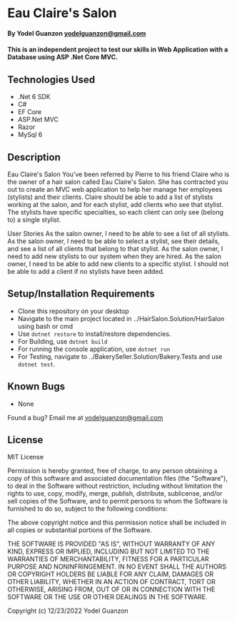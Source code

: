 #  Eau Claire's Salon

#### By Yodel Guanzon <yodelguanzon@gmail.com>

#### This is an independent project to test our skills in Web Application with a Database using ASP .Net Core MVC.

## Technologies Used

* .Net 6 SDK
* C#
* EF Core
* ASP.Net MVC
* Razor
* MySql 6

## Description

Eau Claire's Salon
You've been referred by Pierre to his friend Claire who is the owner of a hair salon called Eau Claire's Salon. She has contracted you out to create an MVC web application to help her manage her employees (stylists) and their clients. Claire should be able to add a list of stylists working at the salon, and for each stylist, add clients who see that stylist. The stylists have specific specialties, so each client can only see (belong to) a single stylist.

User Stories
As the salon owner, I need to be able to see a list of all stylists.
As the salon owner, I need to be able to select a stylist, see their details, and see a list of all clients that belong to that stylist.
As the salon owner, I need to add new stylists to our system when they are hired.
As the salon owner, I need to be able to add new clients to a specific stylist. I should not be able to add a client if no stylists have been added.

## Setup/Installation Requirements

* Clone this repository on your desktop
* Navigate to the main project located in ../HairSalon.Solution/HairSalon using bash or cmd
* Use ``` dotnet restore ``` to install/restore dependencies.
* For Building, use ```dotnet build```
* For running the console application, use ```dotnet run```
* For Testing, navigate to ../BakerySeller.Solution/Bakery.Tests and use ```dotnet test```.

## Known Bugs

* None

Found a bug? Email me at <yodelguanzon@gmail.com>

## License

MIT License

Permission is hereby granted, free of charge, to any person obtaining a copy
of this software and associated documentation files (the "Software"), to deal
in the Software without restriction, including without limitation the rights
to use, copy, modify, merge, publish, distribute, sublicense, and/or sell
copies of the Software, and to permit persons to whom the Software is
furnished to do so, subject to the following conditions:

The above copyright notice and this permission notice shall be included in all
copies or substantial portions of the Software.

THE SOFTWARE IS PROVIDED "AS IS", WITHOUT WARRANTY OF ANY KIND, EXPRESS OR
IMPLIED, INCLUDING BUT NOT LIMITED TO THE WARRANTIES OF MERCHANTABILITY,
FITNESS FOR A PARTICULAR PURPOSE AND NONINFRINGEMENT. IN NO EVENT SHALL THE
AUTHORS OR COPYRIGHT HOLDERS BE LIABLE FOR ANY CLAIM, DAMAGES OR OTHER
LIABILITY, WHETHER IN AN ACTION OF CONTRACT, TORT OR OTHERWISE, ARISING FROM,
OUT OF OR IN CONNECTION WITH THE SOFTWARE OR THE USE OR OTHER DEALINGS IN THE
SOFTWARE.

Copyright (c) 12/23/2022 Yodel Guanzon

